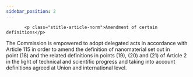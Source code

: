 ```yaml
---
sidebar_position: 2
---
```

           <p class="stitle-article-norm">Amendment of certain definitions</p>
   <p class="norm">The Commission is empowered to adopt delegated acts 
in accordance with Article&nbsp;115 in order to amend the definition of 
nanomaterial set out in point&nbsp;(18) and the related definitions in 
points&nbsp;(19), (20) and (21) of Article&nbsp;2 in the light of 
technical and scientific progress and taking into account definitions 
agreed at Union and international level.</p>